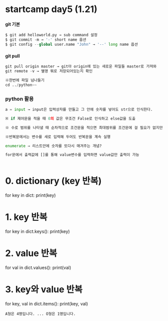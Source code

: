 # startcamp day5 (1.21)

#### git 기본

```python
$ git add helloworld.py → sub command 설정
$ git commit -m → '-' short name 옵션
$ git config --global user.name "John" → '--' long name 옵션
```



#### git pull

```python
git pull origin master → git아 origin에 있는 새로운 파일들 master로 가져와
git remote -v → 별명 뭐로 저장되어있는지 확인

※한번에 파일 넘나들기
cd ../python~~
```



### python 활용

```python
a = input → input은 입력상자를 만들고 그 안에 숫자를 넣어도 str으로 인식한다.

※ if 제어문을 적을 때 0의 값은 무조건 False로 인식하고 else값을 도출

※ 수로 범위를 나타낼 때 순차적으로 조건문을 적으면 최대범위를 조건문에 걸 필요가 없지만 순서가 뒤바뀔때에는 최대범위 표기 필요!

※반복문에서는 변수를 새로 입력해 두어도 반복문을 계속 실행

enumerate → 리스트안에 숫자를 또다시 매겨주는 개념?

for문에서 출력값에 []를 통해 value변수를 입력하면 value값만 출력이 가능



```



# 0. dictionary (key 반복)
for key in dict:
    print(key)


# 1. key 반복
for key in dict.keys():
    print(key)
    
    
# 2. value 반복    
for val in dict.values():
    print(val)


# 3. key와 value 반복
for key, val in dict.items():
    print(key, val)

```
A형은 4명입니다. ... O형은 1명입니다.
```